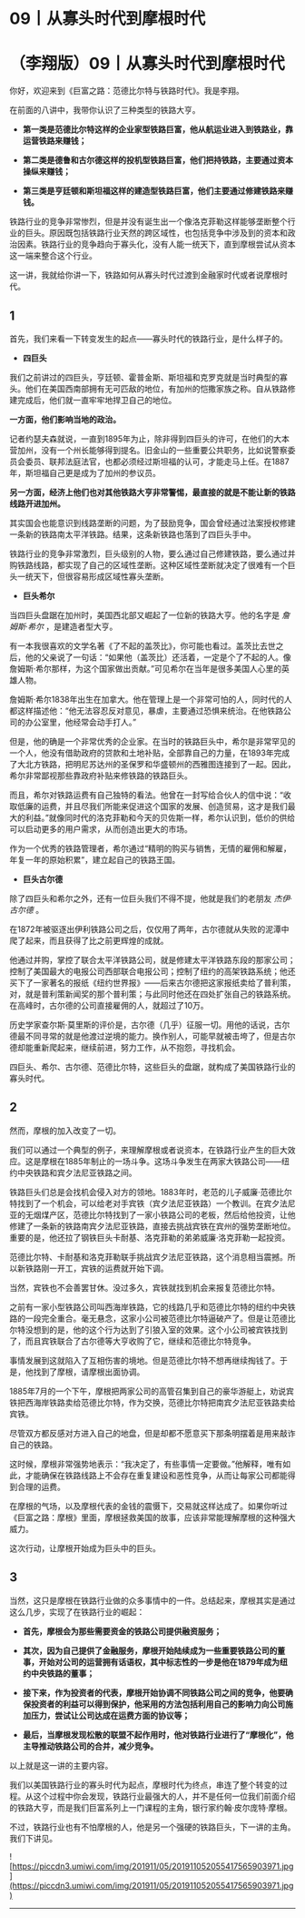 # 09丨从寡头时代到摩根时代

# （李翔版）09丨从寡头时代到摩根时代

你好，欢迎来到《巨富之路：范德比尔特与铁路时代》。我是李翔。

在前面的八讲中，我带你认识了三种类型的铁路大亨。

* **第一类是范德比尔特这样的企业家型铁路巨富，他从航运业进入到铁路业，靠运营铁路来赚钱；** 

* **第二类是德鲁和古尔德这样的投机型铁路巨富，他们把持铁路，主要通过资本操纵来赚钱；** 

* **第三类是亨廷顿和斯坦福这样的建造型铁路巨富，他们主要通过修建铁路来赚钱。** 

铁路行业的竞争非常惨烈，但是并没有诞生出一个像洛克菲勒这样能够垄断整个行业的巨头。原因既包括铁路行业天然的跨区域性，也包括竞争中涉及到的资本和政治因素。铁路行业的竞争趋向于寡头化，没有人能一统天下，直到摩根尝试从资本这一端来整合这个行业。

这一讲，我就给你讲一下，铁路如何从寡头时代过渡到金融家时代或者说摩根时代。

## 1

首先，我们来看一下转变发生的起点——寡头时代的铁路行业，是什么样子的。

* **四巨头** 

我们之前讲过的四巨头，亨廷顿、霍普金斯、斯坦福和克罗克就是当时典型的寡头。他们在美国西南部拥有无可匹敌的地位，有加州的恺撒家族之称。自从铁路修建完成后，他们就一直牢牢地捍卫自己的地位。

 **一方面，他们影响当地的政治。**

记者约瑟夫森就说，一直到1895年为止，除非得到四巨头的许可，在他们的大本营加州，没有一个州长能够得到提名。旧金山的一些重要公共职务，比如说警察委员会委员、联邦法庭法官，也都必须经过斯坦福的认可，才能走马上任。在1887年，斯坦福自己更是成为了加州的参议员。

 **另一方面，经济上他们也对其他铁路大亨非常警惕，最直接的就是不能让新的铁路线路开进加州。**

其实国会也能意识到线路垄断的问题，为了鼓励竞争，国会曾经通过法案授权修建一条新的铁路南太平洋铁路。结果，这条新铁路也落到了四巨头手中。

铁路行业的竞争非常激烈，巨头级别的人物，要么通过自己修建铁路，要么通过并购铁路线路，都实现了自己的区域性垄断。这种区域性垄断就决定了很难有一个巨头一统天下，但很容易形成区域性寡头垄断。

* **巨头希尔** 

当四巨头盘踞在加州时，美国西北部又崛起了一位新的铁路大亨。他的名字是 *詹姆斯·希尔* ，是建造者型大亨。

有一本我很喜欢的文学名著《了不起的盖茨比》，你可能也看过。盖茨比去世之后，他的父亲说了一句话：“如果他（盖茨比）还活着，一定是个了不起的人。像詹姆斯·希尔那样，为这个国家做出贡献。”可见希尔在当年是很多美国人心里的英雄人物。

詹姆斯·希尔1838年出生在加拿大。他在管理上是一个非常可怕的人，同时代的人都这样描述他：“他无法容忍反对意见，暴虐，主要通过恐惧来统治。在他铁路公司的办公室里，他经常会动手打人。”

但是，他的确是一个非常优秀的企业家。在当时的铁路巨头中，希尔是非常罕见的一个人，他没有借助政府的贷款和土地补贴，全部靠自己的力量，在1893年完成了大北方铁路，把明尼苏达州的圣保罗和华盛顿州的西雅图连接到了一起。因此，希尔非常鄙视那些靠政府补贴来修铁路的铁路巨头。

而且，希尔对铁路运费有自己独特的看法。他曾在一封写给合伙人的信中说：“收取低廉的运费，并且尽我们所能来促进这个国家的发展、创造贸易，这才是我们最大的利益。”就像同时代的洛克菲勒和今天的贝佐斯一样，希尔认识到，低价的供给可以启动更多的用户需求，从而创造出更大的市场。

作为一个优秀的铁路管理者，希尔通过“精明的购买与销售，无情的雇佣和解雇，年复一年的原始积累”，建立起自己的铁路王国。

* **巨头古尔德** 

除了四巨头和希尔之外，还有一位巨头我们不得不提，他就是我们的老朋友 *杰伊·古尔德* 。

在1872年被驱逐出伊利铁路公司之后，仅仅用了两年，古尔德就从失败的泥潭中爬了起来，而且获得了比之前更辉煌的成就。

他通过并购，掌控了联合太平洋铁路公司，就是修建太平洋铁路东段的那家公司；控制了美国最大的电报公司西部联合电报公司；控制了纽约的高架铁路系统；他还买下了一家著名的报纸《纽约世界报》——后来古尔德把这家报纸卖给了普利策，对，就是普利策新闻奖的那个普利策；与此同时他还在四处扩张自己的铁路系统。在高峰时，古尔德的公司直接雇佣的人，就超过了10万。

历史学家查尔斯·莫里斯的评价是，古尔德（几乎）征服一切。用他的话说，古尔德最不同寻常的就是他渡过逆境的能力。换作别人，可能早就被击垮了，但是古尔德却能重新爬起来，继续前进，努力工作，从不抱怨，寻找机会。

四巨头、希尔、古尔德、范德比尔特，这些巨头的盘踞，就构成了美国铁路行业的寡头时代。

## 2

然而，摩根的加入改变了一切。

我们可以通过一个典型的例子，来理解摩根或者说资本，在铁路行业产生的巨大效应。这是摩根在1885年制止的一场斗争。这场斗争发生在两家大铁路公司——纽约中央铁路和宾夕法尼亚铁路之间。

铁路巨头们总是会找机会侵入对方的领地。1883年时，老范的儿子威廉·范德比尔特找到了一个机会，可以给老对手宾铁（宾夕法尼亚铁路）一个教训。在宾夕法尼亚的无烟煤产区，范德比尔特找到了一家小铁路公司的老板，然后给他投资，让他修建了一条新的铁路南宾夕法尼亚铁路，直接去挑战宾铁在宾州的强势垄断地位。重要的是，他还拉了钢铁巨头卡耐基、洛克菲勒的弟弟威廉·洛克菲勒一起投资。

范德比尔特、卡耐基和洛克菲勒联手挑战宾夕法尼亚铁路，这个消息相当震撼。所以新铁路刚一开工，宾铁的运费就开始下调。

当然，宾铁也不会善罢甘休。没过多久，宾铁就找到机会来报复范德比尔特。

之前有一家小型铁路公司叫西海岸铁路，它的线路几乎和范德比尔特的纽约中央铁路的一段完全重合。毫无悬念，这家小公司被范德比尔特逼破产了。但是让范德比尔特没想到的是，他的这个行为达到了引狼入室的效果。这个小公司被宾铁找到了，而且宾铁联合了古尔德等大亨收购了它，继续和范德比尔特竞争。

事情发展到这就陷入了互相伤害的境地。但是范德比尔特不想再继续掏钱了。于是，他找到了摩根，请摩根出面协调。

1885年7月的一个下午，摩根把两家公司的高管召集到自己的豪华游艇上，劝说宾铁把西海岸铁路卖给范德比尔特，作为交换，范德比尔特把南宾夕法尼亚铁路卖给宾铁。

尽管双方都反感对方进入自己的地盘，但是却都不愿意买下那条明摆着是用来敲诈自己的铁路。

这时候，摩根非常强势地表示：“我决定了，有些事情一定要做。”他解释，唯有如此，才能确保在铁路线路上不会存在重复建设和恶性竞争，从而让每家公司都能得到合理的运费。

在摩根的气场，以及摩根代表的金钱的震慑下，交易就这样达成了。如果你听过《巨富之路：摩根》里面，摩根拯救美国的故事，应该非常能理解摩根的这种强大威力。

这次行动，让摩根开始成为巨头中的巨头。

## 3

当然，这只是摩根在铁路行业做的众多事情中的一件。总结起来，摩根其实是通过这么几步，实现了在铁路行业的崛起：

* **首先，摩根会为那些需要资金的铁路公司提供融资服务；** 

* **其次，因为自己提供了金融服务，摩根开始陆续成为一些重要铁路公司的董事，开始对公司的运营拥有话语权，其中标志性的一步是他在1879年成为纽约中央铁路的董事；** 

* **接下来，作为投资者的代表，摩根开始协调不同铁路公司之间的竞争，他要确保投资者的利益可以得到保护，他采用的方法包括利用自己的影响力向公司施加压力，尝试让公司达成在运费方面的协议等；** 

* **最后，当摩根发现松散的联盟不起作用时，他对铁路行业进行了“摩根化”，他主导推动铁路公司的合并，减少竞争。** 

以上就是这一讲的主要内容。

我们以美国铁路行业的寡头时代为起点，摩根时代为终点，串连了整个转变的过程。从这个过程中你会发现，铁路行业最强大的人，并不是任何一位我们前面介绍的铁路大亨，而是我们巨富系列上一门课程的主角，银行家约翰·皮尔庞特·摩根。

不过，铁路行业也有不怕摩根的人，他是另一个强硬的铁路巨头，下一讲的主角。我们下讲见。

![https://piccdn3.umiwi.com/img/201911/05/201911052055417565903971.jpg](https://piccdn3.umiwi.com/img/201911/05/201911052055417565903971.jpg)

---
